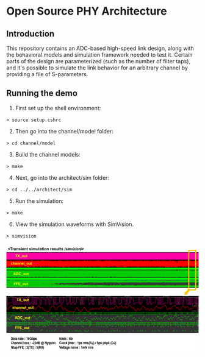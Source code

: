 # Open Source PHY Architecture

## Introduction

This repository contains an ADC-based high-speed link design, along with the behavioral models and simulation framework needed to test it.  Certain parts of the design are parameterized (such as the number of filter taps), and it's possible to simulate the link behavior for an arbitrary channel by providing a file of S-parameters.

## Running the demo

1. First set up the shell environment:
```shell
> source setup.cshrc
```
2. Then go into the channel/model folder:
```shell
> cd channel/model
```
3. Build the channel models:
```shell
> make
```
4. Next, go into the architect/sim folder:
```shell
> cd ../../architect/sim
```
5. Run the simulation:
```shell
> make
```
6. View the simulation waveforms with SimVision.
```shell
> simvision
```
![Sample results as viewed in SimVision](waveforms.png?raw=true "Sample results as viewed in SimVision")
